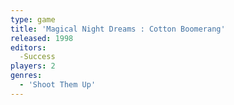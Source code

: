 ```yaml
---
type: game
title: 'Magical Night Dreams : Cotton Boomerang'
released: 1998
editors: 
  -Success
players: 2
genres:
  - 'Shoot Them Up'
---
```

